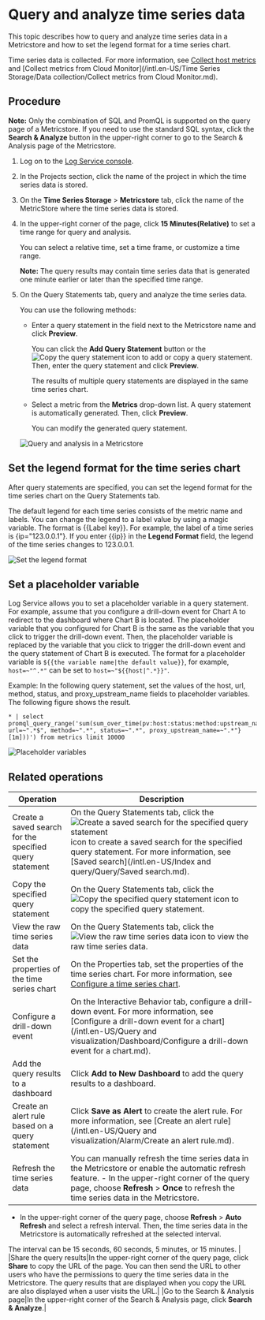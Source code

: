 # Query and analyze time series data

This topic describes how to query and analyze time series data in a Metricstore and how to set the legend format for a time series chart.

Time series data is collected. For more information, see [Collect host metrics]() and [Collect metrics from Cloud Monitor](/intl.en-US/Time Series Storage/Data collection/Collect metrics from Cloud Monitor.md).

## Procedure

**Note:** Only the combination of SQL and PromQL is supported on the query page of a Metricstore. If you need to use the standard SQL syntax, click the **Search & Analyze** button in the upper-right corner to go to the Search & Analysis page of the Metricstore.

1.  Log on to the [Log Service console](https://sls.console.aliyun.com).

2.  In the Projects section, click the name of the project in which the time series data is stored.

3.  On the **Time Series Storage** \> **Metricstore** tab, click the name of the MetricStore where the time series data is stored.

4.  In the upper-right corner of the page, click **15 Minutes\(Relative\)** to set a time range for query and analysis.

    You can select a relative time, set a time frame, or customize a time range.

    **Note:** The query results may contain time series data that is generated one minute earlier or later than the specified time range.

5.  On the Query Statements tab, query and analyze the time series data.

    You can use the following methods:

    -   Enter a query statement in the field next to the Metricstore name and click **Preview**.

        You can click the **Add Query Statement** button or the ![Copy the query statement](https://static-aliyun-doc.oss-accelerate.aliyuncs.com/assets/img/en-US/9435541061/p128502.png) icon to add or copy a query statement. Then, enter the query statement and click **Preview**.

        The results of multiple query statements are displayed in the same time series chart.

    -   Select a metric from the **Metrics** drop-down list. A query statement is automatically generated. Then, click **Preview**.

        You can modify the generated query statement.

    ![Query and analysis in a Metricstore](https://static-aliyun-doc.oss-accelerate.aliyuncs.com/assets/img/en-US/9435541061/p128490.png)


## Set the legend format for the time series chart

After query statements are specified, you can set the legend format for the time series chart on the Query Statements tab.

The default legend for each time series consists of the metric name and labels. You can change the legend to a label value by using a magic variable. The format is \{\{Label key\}\}. For example, the label of a time series is \{ip="123.0.0.1"\}. If you enter \{\{ip\}\} in the **Legend Format** field, the legend of the time series changes to 123.0.0.1.

![Set the legend format](https://static-aliyun-doc.oss-accelerate.aliyuncs.com/assets/img/en-US/9435541061/p128687.png)

## Set a placeholder variable

Log Service allows you to set a placeholder variable in a query statement. For example, assume that you configure a drill-down event for Chart A to redirect to the dashboard where Chart B is located. The placeholder variable that you configured for Chart B is the same as the variable that you click to trigger the drill-down event. Then, the placeholder variable is replaced by the variable that you click to trigger the drill-down event and the query statement of Chart B is executed. The format for a placeholder variable is `${{the variable name|the default value}}`, for example, `host=~"^.*"` can be set to `host=~"${{host|^.*}}"`.

Example: In the following query statement, set the values of the host, url, method, status, and proxy\_upstream\_name fields to placeholder variables. The following figure shows the result.

```
* | select promql_query_range('sum(sum_over_time(pv:host:status:method:upstream_name:upstream_status:url{host=~"^.*", url=~".*$", method=~".*", status=~".*", proxy_upstream_name=~".*"}[1m]))') from metrics limit 10000
```

![Placeholder variables](https://static-aliyun-doc.oss-accelerate.aliyuncs.com/assets/img/en-US/2529751261/p174559.png)

## Related operations

|Operation|Description|
|---------|-----------|
|Create a saved search for the specified query statement|On the Query Statements tab, click the ![Create a saved search for the specified query statement](https://static-aliyun-doc.oss-accelerate.aliyuncs.com/assets/img/en-US/9435541061/p128501.png) icon to create a saved search for the specified query statement. For more information, see [Saved search](/intl.en-US/Index and query/Query/Saved search.md).|
|Copy the specified query statement|On the Query Statements tab, click the ![Copy the specified query statement](https://static-aliyun-doc.oss-accelerate.aliyuncs.com/assets/img/en-US/9435541061/p128502.png) icon to copy the specified query statement.|
|View the raw time series data|On the Query Statements tab, click the ![View the raw time series data](https://static-aliyun-doc.oss-accelerate.aliyuncs.com/assets/img/en-US/9435541061/p128504.png) icon to view the raw time series data.|
|Set the properties of the time series chart|On the Properties tab, set the properties of the time series chart. For more information, see [Configure a time series chart]().|
|Configure a drill-down event|On the Interactive Behavior tab, configure a drill-down event. For more information, see [Configure a drill-down event for a chart](/intl.en-US/Query and visualization/Dashboard/Configure a drill-down event for a chart.md).|
|Add the query results to a dashboard|Click **Add to New Dashboard** to add the query results to a dashboard.|
|Create an alert rule based on a query statement|Click **Save as Alert** to create the alert rule. For more information, see [Create an alert rule](/intl.en-US/Query and visualization/Alarm/Create an alert rule.md).|
|Refresh the time series data|You can manually refresh the time series data in the Metricstore or enable the automatic refresh feature. -   In the upper-right corner of the query page, choose **Refresh** \> **Once** to refresh the time series data in the Metricstore.
-   In the upper-right corner of the query page, choose **Refresh** \> **Auto Refresh** and select a refresh interval. Then, the time series data in the Metricstore is automatically refreshed at the selected interval.

The interval can be 15 seconds, 60 seconds, 5 minutes, or 15 minutes. |
|Share the query results|In the upper-right corner of the query page, click **Share** to copy the URL of the page. You can then send the URL to other users who have the permissions to query the time series data in the Metricstore. The query results that are displayed when you copy the URL are also displayed when a user visits the URL.|
|Go to the Search & Analysis page|In the upper-right corner of the Search & Analysis page, click **Search & Analyze**.|

